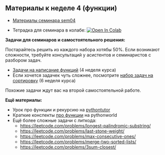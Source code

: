## Материалы к неделе 4 (функции)

* [Материалы семинара sem04](https://github.com/hse-econ-data-science/dap_2022-23/blob/main/sem04_functions/sem04_functions.ipynb) 

* Тетрадка для семинара в колабе: [![Open In Colab](https://colab.research.google.com/assets/colab-badge.svg)](https://colab.research.google.com/github/hse-econ-data-science/dap_2022-23/blob/main/sem04_functions/sem04_functions.ipynb)

__Задачи для семинаров и самостоятельного решения:__ 

Постарайтесь решить из каждого набора хотябы 50%. Если возникают сложности, требуйте консультаций у асистентов и семинаристов с разбором задач. 

* [Задачи на написание функций](https://official.contest.yandex.ru/contest/24446/enter/) (4 неделя курса)
* Если хочется задачек чуть сложнее, посмотрите [набор задач на сортировку](https://official.contest.yandex.ru/contest/24448/enter/) (6 неделя курса)

Похожие задачи ждут вас на второй самостоятельной работе. 

__Ещё материалы:__ 

* Урок про функции и рекурсию на [pythontutor](http://pythontutor.ru/lessons/functions/)
* Краткие конспекты [про функции](https://pythonworld.ru/tipy-dannyx-v-python/vse-o-funkciyax-i-ix-argumentax.html) на pythonworld
* Ещё более сложные задачи с литкода: 
    - https://leetcode.com/problems/longest-palindromic-substring/
    - https://leetcode.com/problems/last-stone-weight/
    - https://leetcode.com/problems/max-consecutive-ones/
    - https://leetcode.com/problems/merge-two-sorted-lists/
    - https://leetcode.com/problems/3sum-closest/

